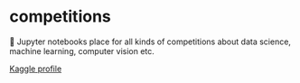 # competitions
📔 Jupyter notebooks place for all kinds of competitions about data science, machine learning, computer vision etc.

[Kaggle profile](https://www.kaggle.com/matyushkin)